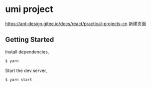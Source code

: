 # umi project

https://ant-design.gitee.io/docs/react/practical-projects-cn 新建页面

## Getting Started

Install dependencies,

```bash
$ yarn
```

Start the dev server,

```bash
$ yarn start
```
